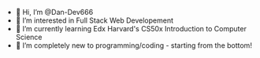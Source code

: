 - 👋 Hi, I’m @Dan-Dev666
- 👀 I’m interested in Full Stack Web Developement
- 🌱 I’m currently learning Edx Harvard's CS50x Introduction to Computer Science
- 💞️ I’m completely new to programming/coding - starting from the bottom!


<!---
Dan-Dev666/Dan-Dev666 is a ✨ special ✨ repository because its `README.md` (this file) appears on your GitHub profile.
You can click the Preview link to take a look at your changes.
--->

